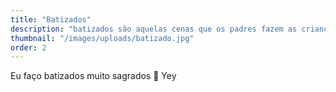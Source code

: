```yaml
---
title: "Batizados"
description: "batizados são aquelas cenas que os padres fazem as crianças."
thumbnail: "/images/uploads/batizado.jpg"
order: 2
---
```

Eu faço batizados muito sagrados 🙏
Yey